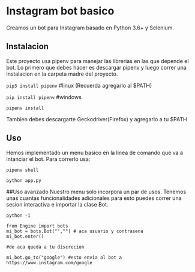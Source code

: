 # Instagram bot basico
Creamos un bot para Instagram basado en Python 3.6+ y Selenium.

## Instalacion
Este proyecto usa pipenv para manejar las librerias en las que depende el bot. Lo primero que debes hacer es descargar pipenv y luego correr una instalacion en la carpeta madre del proyecto.

`pip3 install pipenv` #linux (Recuerda agregarlo al $PATH)

`pip install pipenv` #windows


`pipenv install`

Tambien debes descargarte Geckodriver(Firefox) y agregarlo a tu $PATH


## Uso
Hemos implementado un menu basico en la linea de comando que va a intanciar el bot. Para correrlo usa:

`pipenv shell`

`python app.py`

##Uso avanzado
Nuestro menu solo incorpora un par de usos. Tenemos unas cuantas funcionalidades adicionales para esto puedes correr una sesion interactiva e importar la clase Bot.

`python -i`

```
from Engine import bots
mi_bot = bots.Bot("","") # aca usuario y contrasena
mi_bot.enter()

#de aca queda a tu discrecion

mi_bot.go_to("google") #esto envia al bot a https://www.instagram.com/google

```


